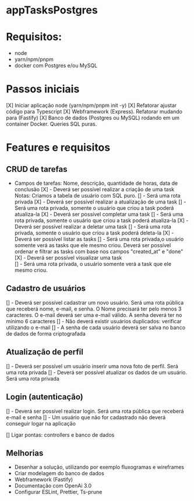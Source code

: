 # appTasksPostgres

# Requisitos:
- node
- yarn/npm/pnpm
- docker com Postgres e/ou MySQL

# Passos iniciais

[X] Iniciar aplicação node (yarn/npm/pnpm init -y)
[X] Refatorar ajustar código para Typescript
[X] Webframework (Express). Refatorar mudando para (Fastify)
[X] Banco de dados (Postgres ou MySQL) rodando em um container Docker. Queries SQL puras.

# Features e requisitos

## CRUD de tarefas

- Campos de tarefas: Nome, descrição, quantidade de horas, data de conclusão
[X] - Deverá ser possível realizar a criação de uma task
  Notas: Criamos a tabela de usuário com SQL puro.
[]  - Será uma rota privada
[X] -  Deverá ser possível realizar a atualização de uma task
[]  - Será uma rota privada, somente o usuário que criou a task poderá atualiza-la
[X] -  Deverá ser possível completar uma task
[]  - Será uma rota privada, somente o usuário que criou a task poderá atualiza-la
[X] -  Deverá ser possível realizar a deletar uma task
[]  - Será uma rota privada, somente o usuário que criou a task poderá deleta-la 
[X] -  Deverá ser possível listar as tasks
[]  - Será uma rota privada,o usuário somente verá as tasks que ele mesmo criou. Deverá ser possível ordenar e filtrar as tasks com base nos campos "created_at" e "done"
[X] -  Deverá ser possível visualizar uma task  
[]  - Será uma rota privada, o usuário somente verá a task que ele mesmo criou. 

## Cadastro de usuários

[] - Deverá ser possível cadastrar um novo usuário. Será uma rota pública que receberá nome, e-mail, e senha. O Nome precisará ter pelo menos 3 caracteres. O e-mail deverá ser uma e-mail válido. A senha deverá ter no mínimo 6 caracteres
[] - Não deverá existir usuários duplicados: verificar utilizando o e-mail
[] - A senha de cada usuário deverá ser salva no banco de dados de forma criptografada

## Atualização de perfil

[] - Deverá ser possível um usuário inserir uma nova foto de perfil. Será uma rota privada
[] - Deverá ser possível atualizar os dados de um usuário. Será uma rota privada

## Login (autenticação)

[] - Deverá ser possível realizar login. Será uma rota pública que receberá e-mail e senha
[] - Um usuário que não for cadastrado não deverá conseguir logar na aplicação

[] Ligar pontas:  controllers e banco de dados

## Melhorias

- Desenhar a solução, utilizando por exemplo fluxogramas e wireframes
- Criar modelagem do banco de dados
- Webframework (Fastify)
- Documentação com OpenAi 3.0
- Configurar ESLint, Prettier, Ts-prune